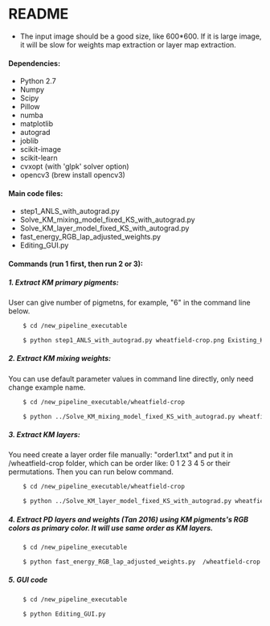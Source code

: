 # README
* The input image should be a good size, like 600*600. If it is large image, it will be slow for weights map extraction or layer map extraction.


#### Dependencies:
 * Python 2.7
 * Numpy
 * Scipy
 * Pillow
 * numba
 * matplotlib
 * autograd
 * joblib
 * scikit-image
 * scikit-learn
 * cvxopt (with 'glpk' solver option)
 * opencv3 (brew install opencv3)


#### Main code files:
* step1_ANLS_with_autograd.py
* Solve_KM_mixing_model_fixed_KS_with_autograd.py
* Solve_KM_layer_model_fixed_KS_with_autograd.py
* fast_energy_RGB_lap_adjusted_weights.py
* Editing_GUI.py



#### Commands (run 1 first, then run 2 or 3): 

##### 1. Extract KM primary pigments: 
User can give number of pigmetns, for example, "6" in the command line below.
```sh
	$ cd /new_pipeline_executable

	$ python step1_ANLS_with_autograd.py wheatfield-crop.png Existing_KS_parameter_KS.txt 2 None wheatfield-sampled_pixels-400 0 6 10.0 0.0 0.0 0.001 0.001 1e-6 /wheatfield-crop None 0 1 10000 400 1 0
```


##### 2. Extract KM mixing weights:
You can use default parameter values in command line directly, only need change example name.

```sh
	$ cd /new_pipeline_executable/wheatfield-crop

	$ python ../Solve_KM_mixing_model_fixed_KS_with_autograd.py wheatfield-crop.png  primary_pigments_KS-6.txt  None wheatfield-crop-primary_pigments_color_vertex-6-KM_weights-W_w_10.0-W_sparse_0.1-W_spatial_1.0-choice_0-blf-W_neighbors_0.0-Recursive_Yes 10.0 0.1 0 1.0 0.0 blf Yes
```



##### 3. Extract KM layers: 
You need create a layer order file manually: "order1.txt" and put it in /wheatfield-crop folder, which can be order like: 0 1 2 3 4 5 or their permutations. Then you can run below command.
```sh
	$ cd /new_pipeline_executable/wheatfield-crop

	$ python ../Solve_KM_layer_model_fixed_KS_with_autograd.py wheatfield-crop.png  primary_pigments_KS-6.txt  None wheatfield-crop-primary_pigments_color_vertex-6-KM_layers-W_w_10.0-W_sparse_0.1-W_spatial_1.0-choice_0-blf-W_neighbors_0.0-Recursive_Yes-order1 10.0 0.1 0 1.0 0.0 blf Yes order1.txt
```



##### 4. Extract PD layers and weights (Tan 2016) using KM pigments's RGB colors as primary color. It will use same order as KM layers. 
```sh
	$ cd /new_pipeline_executable

	$ python fast_energy_RGB_lap_adjusted_weights.py  /wheatfield-crop wheatfield-crop.png order1.txt primary_pigments_color_vertex-6.js  --weights weights-poly3-opaque400-dynamic40000.js  --solve-smaller-factor 2 --save-every 50
```



##### 5. GUI code 
```sh
	$ cd /new_pipeline_executable

	$ python Editing_GUI.py
```
